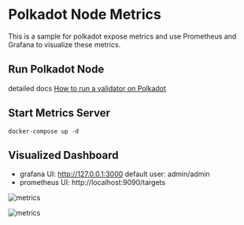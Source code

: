 # Polkadot Node Metrics
This is a sample for polkadot expose metrics and use Prometheus and Grafana
to visualize these metrics.

## Run Polkadot Node
detailed docs [How to run a validator on Polkadot](https://wiki.polkadot.network/docs/en/maintain-guides-how-to-validate-polkadot)

## Start Metrics Server
```
docker-compose up -d
```

## Visualized Dashboard
- grafana UI: http://127.0.0.1:3000
  default user: admin/admin
- prometheus UI: http://localhost:9090/targets

![metrics](https://grafana.com/api/dashboards/12425/images/8296/image)

![metrics](https://grafana.com/api/dashboards/12425/images/8297/image)

